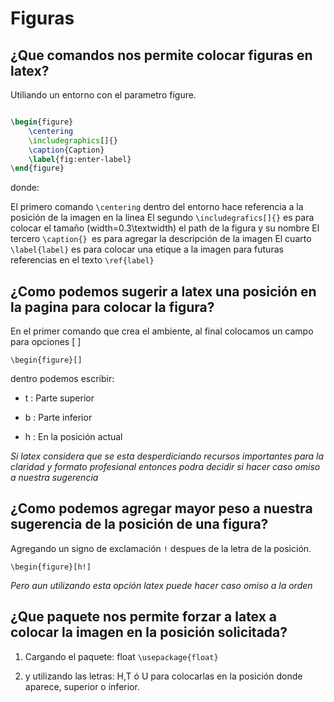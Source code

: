 # Figuras

## ¿Que comandos nos permite colocar figuras en latex?

Utiliando un entorno con el parametro figure.

```latex

\begin{figure}
    \centering
    \includegraphics[]{}
    \caption{Caption}
    \label{fig:enter-label}
\end{figure}

```

donde:

El primero comando `\centering` dentro del entorno hace referencia a la posición de la imagen en la linea
El segundo `\includegrafics[]{}` es para colocar el tamaño (width=0.3\textwidth) el path de la figura y su nombre
El tercero `\caption{} `es para agregar la descripción de la imagen
El cuarto `\label{label}` es para colocar una etique a la imagen para futuras referencias en el texto `\ref{label}`

## ¿Como podemos sugerir a latex una posición en la pagina para colocar la figura?

En el primer comando que crea el ambiente, al final colocamos un campo para opciones [ ]

`\begin{figure}[]`

dentro podemos escribir:

- t : Parte superior
 
-  b : Parte inferior

- h : En la posición actual

_Si latex considera que se esta desperdiciando recursos importantes para la claridad y formato profesional entonces podra decidir si hacer caso omiso a nuestra sugerencia_

## ¿Como podemos agregar mayor peso a nuestra sugerencia de la posición de una figura?

Agregando un signo de exclamación `!` despues de la letra de la posición.

`\begin{figure}[h!]`

_Pero aun utilizando esta opción latex puede hacer caso omiso a la orden_

## ¿Que paquete nos permite forzar a latex a colocar la imagen en la posición solicitada?

1. Cargando el paquete: float `\usepackage{float}`

2. y utilizando las letras: H,T ó U para colocarlas en la posición donde aparece, superior o inferior.

